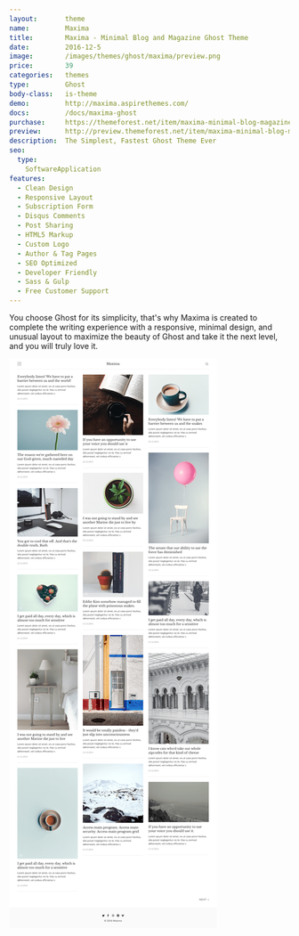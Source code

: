 ```yaml
---
layout:       theme
name:         Maxima
title:        Maxima - Minimal Blog and Magazine Ghost Theme
date:         2016-12-5
image:        /images/themes/ghost/maxima/preview.png
price:        39
categories:   themes
type:         Ghost
body-class:   is-theme
demo:         http://maxima.aspirethemes.com/
docs:         /docs/maxima-ghost
purchase:     https://themeforest.net/item/maxima-minimal-blog-magazine-ghost-theme/19143684?ref=aspirethemes
preview:      http://preview.themeforest.net/item/maxima-minimal-blog-magazine-ghost-theme/full_screen_preview/19143684?ref=aspirethemes
description:  The Simplest, Fastest Ghost Theme Ever
seo:
  type:
    SoftwareApplication
features:
  - Clean Design
  - Responsive Layout
  - Subscription Form
  - Disqus Comments
  - Post Sharing
  - HTML5 Markup
  - Custom Logo
  - Author & Tag Pages
  - SEO Optimized
  - Developer Friendly
  - Sass & Gulp
  - Free Customer Support
---
```


You choose Ghost for its simplicity, that's why Maxima is created to complete the writing experience with a responsive,  minimal design, and unusual layout to maximize the beauty of Ghost and take it the next level, and you will truly love it.

![maxima-ghost-full-preview](/images/themes/ghost/maxima/full-preview.png)